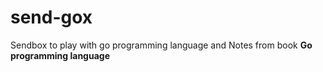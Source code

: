 # send-gox
Sendbox to play with go programming language and Notes from book **Go programming language**
